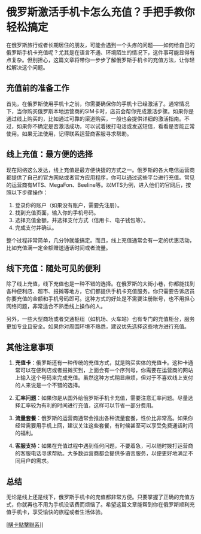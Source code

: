# 俄罗斯激活手机卡怎么充值？手把手教你轻松搞定

在俄罗斯旅行或者长期居住的朋友，可能会遇到一个头疼的问题——如何给自己的俄罗斯手机卡充值呢？尤其是在语言不通、环境陌生的情况下，这件事可能显得有点复杂。但别担心，这篇文章将带你一步步了解俄罗斯手机卡的充值方法，让你轻松解决这个问题。

## 充值前的准备工作

首先，在俄罗斯使用手机卡之前，你需要确保你的手机卡已经激活了。通常情况下，当你购买俄罗斯本地运营商的SIM卡时，店员会帮你完成激活步骤。如果你是通过线上购买的，比如通过可靠的渠道购买，一般也会提供详细的激活指南。不过，如果你不确定是否激活成功，可以试着拨打电话或发送短信，看看是否能正常使用。如果无法使用，记得联系运营商客服寻求帮助。

## 线上充值：最方便的选择

现在网络这么发达，线上充值是最方便快捷的方式之一。俄罗斯的各大电信运营商都提供了自己的官方网站或者官方应用程序，你可以通过这些平台进行充值。常见的运营商有MTS、MegaFon、Beeline等。以MTS为例，进入他们的官网后，按照以下步骤操作：

1. 登录你的账户（如果没有账户，需要先注册）。
2. 找到充值页面，输入你的手机号码。
3. 选择充值金额，并选择支付方式（信用卡、电子钱包等）。
4. 完成支付并确认。

整个过程非常简单，几分钟就能搞定。而且，线上充值通常会有一定的优惠活动，比如充值满一定金额赠送通话时间或者流量。

## 线下充值：随处可见的便利

除了线上充值，线下充值也是一种不错的选择。在俄罗斯的大街小巷，你都能找到各种便利店、超市、报摊等地方，它们都提供手机卡充值服务。你只需要告诉店员你要充值的金额和手机号码即可。这种方式的好处是不需要注册账号，也不用担心网络问题，非常适合不熟悉线上操作的人。

另外，一些大型商场或者交通枢纽（如机场、火车站）也有专门的充值柜台，服务更加专业且安全。如果你对周围环境不熟悉，建议优先选择这些地方进行充值。

## 其他注意事项

1. **充值卡**：俄罗斯还有一种传统的充值方式，就是购买实体的充值卡。这种卡通常可以在便利店或者报摊买到，上面会有一个序列号，你需要在运营商的网站上输入这个号码来完成充值。虽然这种方式稍显麻烦，但对于不喜欢线上支付的人来说是一个不错的选择。

2. **汇率问题**：如果你是从国外给俄罗斯手机卡充值，需要注意汇率问题。尽量选择汇率较为有利的时间进行充值，这样可以节省一部分费用。

3. **流量套餐**：俄罗斯的运营商通常会推出各种流量套餐，性价比非常高。如果你经常需要用手机上网，建议关注这些套餐，有时候甚至可以享受免费通话时间的福利。

4. **客服支持**：如果在充值过程中遇到任何问题，不要着急，可以随时拨打运营商的客服电话寻求帮助。大多数运营商都会提供多语言服务，以便更好地满足不同用户的需求。

## 总结

无论是线上还是线下，俄罗斯手机卡的充值都非常方便。只要掌握了正确的充值方式，你就再也不用为手机没话费而烦恼了。希望这篇文章能帮到你在俄罗斯顺利充值手机卡，享受愉快的旅程或者生活体验。

[[購卡點擊聯系](https://t.me/s/SXDXQF)]]